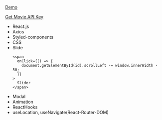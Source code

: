[Demo](https://react-disney-plus-app-orpin.vercel.app/)

[Get Movie API Key](https://www.themoviedb.org/)

- React.js
- Axios
- Styled-components
- CSS
- Slide
  ```
  <span
    onClick={() => {
      document.getElementById(id).scrollLeft -= window.innerWidth - 50;
    }}
  >
    Slider
  </span>
  ```
- Modal
- Animation
- ReactHooks
- useLocation, useNavigate(React-Router-DOM)